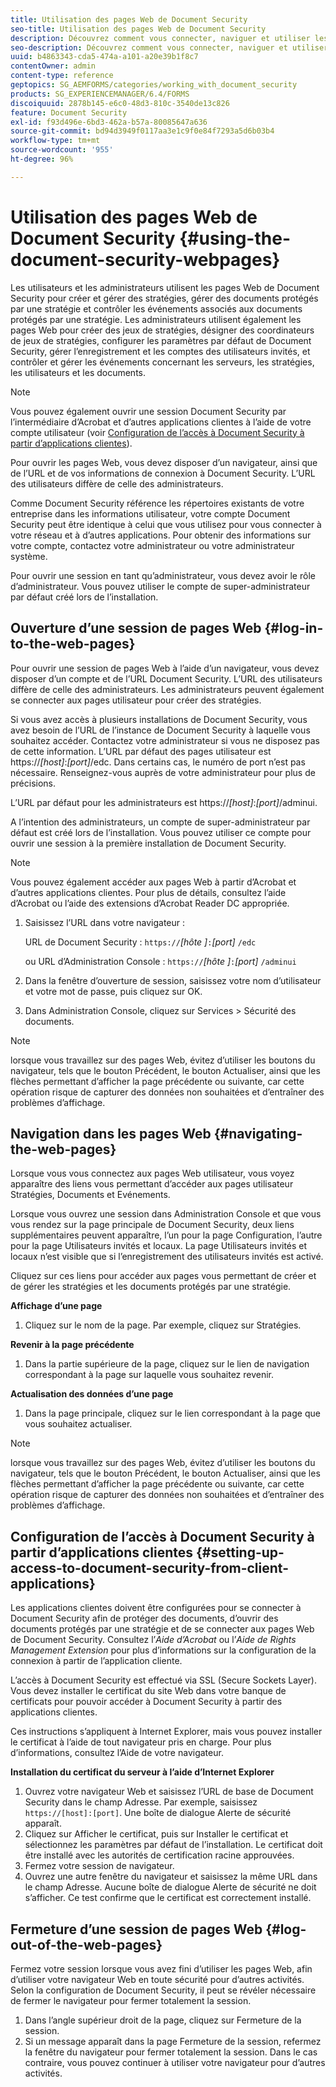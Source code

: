 ```yaml
---
title: Utilisation des pages Web de Document Security
seo-title: Utilisation des pages Web de Document Security
description: Découvrez comment vous connecter, naviguer et utiliser les pages Web de sécurité des documents.
seo-description: Découvrez comment vous connecter, naviguer et utiliser les pages Web de sécurité des documents.
uuid: b4863343-cda5-474a-a101-a20e39b1f8c7
contentOwner: admin
content-type: reference
geptopics: SG_AEMFORMS/categories/working_with_document_security
products: SG_EXPERIENCEMANAGER/6.4/FORMS
discoiquuid: 2878b145-e6c0-48d3-810c-3540de13c826
feature: Document Security
exl-id: f93d496e-6bd3-462a-b57a-80085647a636
source-git-commit: bd94d3949f0117aa3e1c9f0e84f7293a5d6b03b4
workflow-type: tm+mt
source-wordcount: '955'
ht-degree: 96%

---
```


# Utilisation des pages Web de Document Security {#using-the-document-security-webpages}

Les utilisateurs et les administrateurs utilisent les pages Web de Document Security pour créer et gérer des stratégies, gérer des documents protégés par une stratégie et contrôler les événements associés aux documents protégés par une stratégie. Les administrateurs utilisent également les pages Web pour créer des jeux de stratégies, désigner des coordinateurs de jeux de stratégies, configurer les paramètres par défaut de Document Security, gérer l’enregistrement et les comptes des utilisateurs invités, et contrôler et gérer les événements concernant les serveurs, les stratégies, les utilisateurs et les documents.

>[!NOTE]
>
>Vous pouvez également ouvrir une session Document Security par l’intermédiaire d’Acrobat et d’autres applications clientes à l’aide de votre compte utilisateur (voir [Configuration de l’accès à Document Security à partir d’applications clientes](using-document-security-web-pages.md#setting-up-access-to-document-security-from-client-applications)).

Pour ouvrir les pages Web, vous devez disposer d’un navigateur, ainsi que de l’URL et de vos informations de connexion à Document Security. L’URL des utilisateurs diffère de celle des administrateurs.

Comme Document Security référence les répertoires existants de votre entreprise dans les informations utilisateur, votre compte Document Security peut être identique à celui que vous utilisez pour vous connecter à votre réseau et à d’autres applications. Pour obtenir des informations sur votre compte, contactez votre administrateur ou votre administrateur système.

Pour ouvrir une session en tant qu’administrateur, vous devez avoir le rôle d’administrateur. Vous pouvez utiliser le compte de super-administrateur par défaut créé lors de l’installation.

## Ouverture d’une session de pages Web {#log-in-to-the-web-pages}

Pour ouvrir une session de pages Web à l’aide d’un navigateur, vous devez disposer d’un compte et de l’URL Document Security. L’URL des utilisateurs diffère de celle des administrateurs. Les administrateurs peuvent également se connecter aux pages utilisateur pour créer des stratégies.

Si vous avez accès à plusieurs installations de Document Security, vous avez besoin de l’URL de l’instance de Document Security à laquelle vous souhaitez accéder. Contactez votre administrateur si vous ne disposez pas de cette information. L’URL par défaut des pages utilisateur est https://*[host]*:*[port]*/edc. Dans certains cas, le numéro de port n’est pas nécessaire. Renseignez-vous auprès de votre administrateur pour plus de précisions.

L’URL par défaut pour les administrateurs est https://*[host]*:*[port]*/adminui.

A l’intention des administrateurs, un compte de super-administrateur par défaut est créé lors de l’installation. Vous pouvez utiliser ce compte pour ouvrir une session à la première installation de Document Security.

>[!NOTE]
>
>Vous pouvez également accéder aux pages Web à partir d’Acrobat et d’autres applications clientes. Pour plus de détails, consultez l’aide d’Acrobat ou l’aide des extensions d’Acrobat Reader DC appropriée.

1. Saisissez l’URL dans votre navigateur :

   URL de Document Security : `https://`*[hôte ]*`:`*[port]* `/edc`

   ou URL d’Administration Console : `https://`*[hôte ]*`:`*[port]* `/adminui`

1. Dans la fenêtre d’ouverture de session, saisissez votre nom d’utilisateur et votre mot de passe, puis cliquez sur OK.
1. Dans Administration Console, cliquez sur Services > Sécurité des documents.

>[!NOTE]
>
>lorsque vous travaillez sur des pages Web, évitez d’utiliser les boutons du navigateur, tels que le bouton Précédent, le bouton Actualiser, ainsi que les flèches permettant d’afficher la page précédente ou suivante, car cette opération risque de capturer des données non souhaitées et d’entraîner des problèmes d’affichage.

## Navigation dans les pages Web  {#navigating-the-web-pages}

Lorsque vous vous connectez aux pages Web utilisateur, vous voyez apparaître des liens vous permettant d’accéder aux pages utilisateur Stratégies, Documents et Evénements.

Lorsque vous ouvrez une session dans Administration Console et que vous vous rendez sur la page principale de Document Security, deux liens supplémentaires peuvent apparaître, l’un pour la page Configuration, l’autre pour la page Utilisateurs invités et locaux. La page Utilisateurs invités et locaux n’est visible que si l’enregistrement des utilisateurs invités est activé.

Cliquez sur ces liens pour accéder aux pages vous permettant de créer et de gérer les stratégies et les documents protégés par une stratégie.

**Affichage d’une page**

1. Cliquez sur le nom de la page. Par exemple, cliquez sur Stratégies.

**Revenir à la page précédente**

1. Dans la partie supérieure de la page, cliquez sur le lien de navigation correspondant à la page sur laquelle vous souhaitez revenir.

**Actualisation des données d’une page**

1. Dans la page principale, cliquez sur le lien correspondant à la page que vous souhaitez actualiser.

>[!NOTE]
>
>lorsque vous travaillez sur des pages Web, évitez d’utiliser les boutons du navigateur, tels que le bouton Précédent, le bouton Actualiser, ainsi que les flèches permettant d’afficher la page précédente ou suivante, car cette opération risque de capturer des données non souhaitées et d’entraîner des problèmes d’affichage.

## Configuration de l’accès à Document Security à partir d’applications clientes  {#setting-up-access-to-document-security-from-client-applications}

Les applications clientes doivent être configurées pour se connecter à Document Security afin de protéger des documents, d’ouvrir des documents protégés par une stratégie et de se connecter aux pages Web de Document Security. Consultez l’*Aide d’Acrobat* ou l’*Aide de Rights Management Extension* pour plus d’informations sur la configuration de la connexion à partir de l’application cliente.

L’accès à Document Security est effectué via SSL (Secure Sockets Layer). Vous devez installer le certificat du site Web dans votre banque de certificats pour pouvoir accéder à Document Security à partir des applications clientes.

<!-- Fix broken link See Configuring SSL for information on SSL.-->

Ces instructions s’appliquent à Internet Explorer, mais vous pouvez installer le certificat à l’aide de tout navigateur pris en charge. Pour plus d’informations, consultez l’Aide de votre navigateur.

**Installation du certificat du serveur à l’aide d’Internet Explorer**

1. Ouvrez votre navigateur Web et saisissez l’URL de base de Document Security dans le champ Adresse. Par exemple, saisissez `https://[host]:[port]`. Une boîte de dialogue Alerte de sécurité apparaît.
1. Cliquez sur Afficher le certificat, puis sur Installer le certificat et sélectionnez les paramètres par défaut de l’installation. Le certificat doit être installé avec les autorités de certification racine approuvées.
1. Fermez votre session de navigateur.
1. Ouvrez une autre fenêtre du navigateur et saisissez la même URL dans le champ Adresse. Aucune boîte de dialogue Alerte de sécurité ne doit s’afficher. Ce test confirme que le certificat est correctement installé.

## Fermeture d’une session de pages Web  {#log-out-of-the-web-pages}

Fermez votre session lorsque vous avez fini d’utiliser les pages Web, afin d’utiliser votre navigateur Web en toute sécurité pour d’autres activités. Selon la configuration de Document Security, il peut se révéler nécessaire de fermer le navigateur pour fermer totalement la session.

1. Dans l’angle supérieur droit de la page, cliquez sur Fermeture de la session.
1. Si un message apparaît dans la page Fermeture de la session, refermez la fenêtre du navigateur pour fermer totalement la session. Dans le cas contraire, vous pouvez continuer à utiliser votre navigateur pour d’autres activités.
